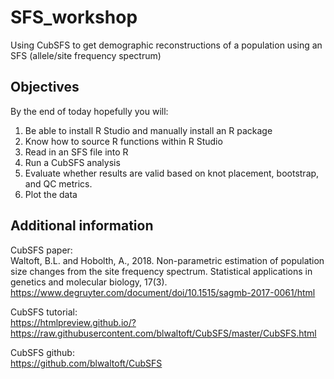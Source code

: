 # SFS_workshop
Using CubSFS to get demographic reconstructions of a population using an SFS (allele/site frequency spectrum)

## Objectives
By the end of today hopefully you will:
1. Be able to install R Studio and manually install an R package
2. Know how to source R functions within R Studio
3. Read in an SFS file into R
4. Run a CubSFS analysis
5. Evaluate whether results are valid based on knot placement, bootstrap, and QC metrics.
6. Plot the data

## Additional information
CubSFS paper:  
Waltoft, B.L. and Hobolth, A., 2018. Non-parametric estimation of population size changes from the site frequency spectrum. Statistical applications in genetics and molecular biology, 17(3). https://www.degruyter.com/document/doi/10.1515/sagmb-2017-0061/html

CubSFS tutorial:  
https://htmlpreview.github.io/?https://raw.githubusercontent.com/blwaltoft/CubSFS/master/CubSFS.html

CubSFS github:  
https://github.com/blwaltoft/CubSFS